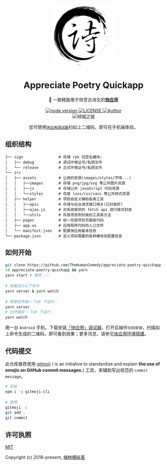 <div align="center">
  <a href="https://nicelinks.site?from=github">
    <img width="200" height="200" src="https://raw.githubusercontent.com/TheHumanComedy/appreciate-poetry-quickapp/master/src/assets/images/logo.png" alt="Appreciate Poetry Quickapp">
  </a>
</div>

<h1 align="center">Appreciate Poetry Quickapp</h1>

<div align="center">
  🌊 一款精致用于欣赏古诗文的<strong><a href="https://nicelinks.site/post/5b5fb5bc615bf842b609105f">快应用</a></strong>
</div>

<br>

<div align="center">
  <a href="https://nodejs.org/en/">
    <img src="https://img.shields.io/badge/node-%3E=%206.0.0-green.svg" alt="node version">
  </a>
  <a href="https://github.com/TheHumanComedy/appreciate-poetry-quickapp">
    <img src="https://img.shields.io/github/license/TheHumanComedy/appreciate-poetry-quickapp.svg" alt="LICENSE">
  </a>
  <a href="https://github.com/TheHumanComedy/appreciate-poetry-quickapp"><img src="https://img.shields.io/badge/Author-梅林横纵客-%23a696c8.svg" alt="Author"></a>
</div>

<div align="center">
  <image src="https://raw.githubusercontent.com/TheHumanComedy/appreciate-poetry-quickapp/master/dest/assets/images/qrcode.png" width="300" alt="倾城之链" />
  <p>您可使用<code><a href="https://github.com/nicejade/awesome-quickapp#调试器下载">快应用调试器</a></code>扫如上二维码，即可在手机端体验。</p>
</div>

## 组织结构

```
├── sign                # 存储 rpk 包签名模块;
│   ├── debug           # 调试环境证书/私钥文件
│   └── release         # 正式环境证书/私钥文件
└── src
│   ├── assets          # 公用的资源(images/styles/字体...)
│   │   ├──images       # 存储 png/jpg/svg 等公共图片资源
│   │   ├──js           # 存储公共 javaScript 代码资源
│   │   └──styles       # 存放 less/css/sass 等公共样式资源
│   ├── helper          # 项目自定义辅助各类工具
│   │   ├──apis         # 存储与后台请求接口相关(已封装好)
│   │   ├──ajax.js      # 对系统提供的 fetch api 进行链式封装
│   │   └──utils        # 存放项目所封装的工具类方法
│   ├── pages           # 统一存放项目页面级代码
│   ├── app.ux          # 应用程序代码的人口文件
│   └── manifest.json   # 配置快应用基本信息
└── package.json        # 定义项目需要的各种模块及配置信息
```

## 如何开始

```bash
git clone https://github.com/TheHumanComedy/appreciate-poetry-quickapp.git
cd appreciate-poetry-quickapp && yarn
yarn start # 推荐 ✅✅

# 或者运行以下命令
yarn server & yarn watch

# 或者在终端一 Tab 下运行：
yarn server
# 在终端另一 Tab 下运行：
yarn watch
```
用一台 `Android` 手机，下载安装[「快应用」调试器](https://github.com/nicejade/awesome-quickapp#调试器下载)，打开后操作`扫码安装`，扫描如上命令生成的二维码，即可看到效果；更多讯息，请参见[快应用环境搭建](https://nice.lovejade.cn/zh/article/develop-quick-app-experience-notes.html#环境搭建)。

## 代码提交

此仓库推荐使用 [gitmoji](https://github.com/carloscuesta/gitmoji) ( is an initiative to standardize and explain **the use of emojis on GitHub commit messages.**) 工具，来辅助写出规范的 `commit message`。

```bash
# 安装
npm i -g gitmoji-cli

# 使用
gitmoji -i
git add .
git commit
```

## 许可执照

[MIT](http://opensource.org/licenses/MIT)

Copyright (c) 2018-present, [梅林横纵客](https://github.com/TheHumanComedy)
